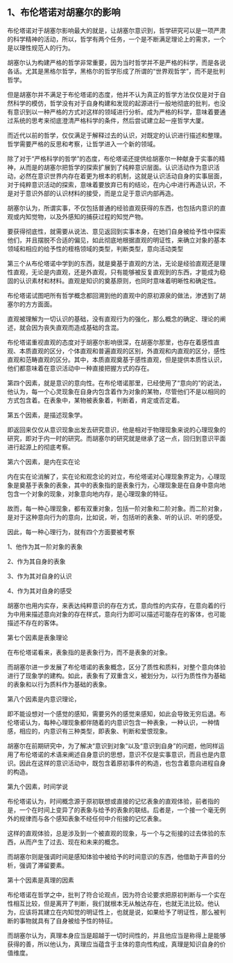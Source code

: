 <h2>1、布伦塔诺对胡塞尔的影响</h2><p data-pid="VtDgelP7">布伦塔诺对于胡塞尔影响最大的就是，让胡塞尔意识到，哲学研究可以是一项严肃的科学精神的活动，所以，哲学有两个任务，一个是不断满足理论上的需求，一个是以理性规范人的行为。</p><p data-pid="TG6aUIfo">胡塞尔认为构建严格的哲学非常重要，因为当时哲学并不是严格的科学，而是各说各话。尤其是黑格尔哲学，黑格尔的哲学形成了所谓的“世界观哲学”，而不是批判哲学。</p><p data-pid="Cb8O61Bj">但是胡塞尔并不满足于布伦塔诺的态度，他并不认为真正的哲学方法仅仅是对于自然科学的模仿，哲学没有对于自身构建和发现的起源进行一般地彻底的批判，也没有意识到以一种严格的方式对这样的领域进行分析。成为严格的科学，意味着要通过系统的思考来彻底澄清严格科学的条件，然后尝试建立起一座哲学大厦。</p><p data-pid="QpAxj1ZR">而近代以前的哲学，仅仅满足于解释过去的认识，对既定的认识进行描述和整理。哲学需要严格的反思和考察，让哲学进入一个新的领域。</p><p data-pid="c86y6bLz">除了对于“严格科学的哲学”的态度，布伦塔诺还提供给胡塞尔一种献身于实事的精神，从而是的胡塞尔把哲学的探索扩展到了纯粹意识层面。认识活动作为意识活动，必然在意识世界内存在着更为根本的机制，这就是认识活动自身的实事层面，对于纯粹意识活动的探索，意味着要放弃已有的结论，在内心中进行再造认识，不是对于意识外部的认识材料的接受，而是立足于意识内部再造。</p><p data-pid="bY6o-oxG">胡塞尔认为，所谓实事，不仅包括普通的经验直观获得的东西，也包括内意识的直观或内知觉物，以及外感知的捕获过程的知觉产物。</p><p data-pid="vTuS8-jA">要获得彻底性，就需要从说法、意见返回到实事本身，在她们自身被给予性中探索他们，并且摆脱不合适的偏见，如此彻底地根据直观的明证性，来确立对象的基本领域和相应的给予性的桎梏领域的类型，判断类型，意向活动类型</p><p data-pid="CDTmh6Th">第三个从布伦塔诺中学到的东西，就是奠基于直观的方法，无论是经验直观还是理性直观，无论是内直观，还是外直观，只有能够被反复直观到的东西，才能成为稳固的认识素材和材料。直观是知识的奠基原则，也同时意味着明晰性和确定性。</p><p data-pid="J_eNeskA">布伦塔诺试图吧所有哲学概念都回溯到他的直观中的原初源泉的做法，渗透到了胡塞尔的方方面面。</p><p data-pid="lcG-8aim">直观被理解为一切认识的基础，没有直观行为的强化，那么概念的确定、理论的阐述，就会因为丧失直观而造成基础的含混。</p><p data-pid="OfAlpZSV">布伦塔诺重视直观的态度对于胡塞尔影响很深，在胡塞尔那里，也存在着感性直观、本质直观的区分，个体直观和普遍直观的区别，外直观和内直观的区分，感性直观和范畴直观的区分。其中，本质直观奠基于感性直观，但是提供本质性认识，他们都意味着在意识活动中一种直接把握方式的存在。</p><p data-pid="vDDmedM7">第四个因素，就是意识的意向性。在布伦塔诺那里，已经使用了“意向的”的说法，他认为，每一个心灵现象在自身内包含着作为对象的某物，尽管他们不是以相同的方式包含着。在表象中，某物被表象着，判断着，肯定或否定着。</p><p data-pid="oo5vXeA2">第五个因素，是描述现象学。</p><p data-pid="4NK_d5Nb">即返回来仅仅从意识现象出发去研究意识，他是相对于物理现象来说的心理现象的研究，即对于内一时的研究。而胡塞尔的研究就是继承了这一点，回归到意识平面进行起源上的彻底考察。</p><p data-pid="ORTjASRr">第六个因素，是内在实在论</p><p data-pid="qM5zc92N">内在实在论消解了，实在论和观念论的对立，布伦塔诺对心理现象界定为，心理现象是奠基于表象的表象，其中的表象指的是表象行为，心理现象是在自身中意向地包含一个对象的现象，对象意向地内存，是心理现象的特征。</p><p data-pid="12xN_U4x">故而，每一种心理现象，都有双重对象，包括一阶对象和二阶对象。而二阶对象，是对于这种意向行为的意向，比如说，听，包括听的表象、听的认识、听的感受。</p><p data-pid="Pcrb-K8z">因此，每一种心理行为，就有四个方面要被考察</p><p data-pid="UWx8waP0">1、他作为其一阶对象的表象</p><p data-pid="ASYrFteJ">2、作为其自身的表象</p><p data-pid="mbjFAH7s">3、作为其对自身的认识</p><p data-pid="WvDr8jIE">4、作为其对自身的感受</p><p data-pid="NAlSBtmJ">胡塞尔也用内实存，来表达纯粹意识的存在方式，意向性的内实存，在意向着的行为中用来描述意向对象的存在样式，意向行为即可以描述可能存在的客体，也可能描述不存在的客体。</p><p data-pid="XbmJkD_B">第七个因素是表象理论</p><p data-pid="FDT42NAm">在布伦塔诺看来，表象指的是表象行为，而不是表象的对象。</p><p data-pid="23I-b-Ro">而胡塞尔进一步发展了布伦塔诺的表象概念，区分了质性和质料，对整个意向体验进行了现象学的建构。如此，表象有了双重含义，被划分为，以行为质性作为基础的表象和以行为质料作为基础的表象。</p><p data-pid="lOtLTy82">第八个因素是内意识理论，</p><p data-pid="7viu9-qv">即不能设想对一个感觉的感知，需要另外的感觉来感知，如此会导致无穷后退。布伦塔诺认为，每种心理现象都伴随着的内意识包含一种表象，一种认识，一种情感，相应的，内意识有三种类型，即表象、判断和爱恨现象。</p><p data-pid="j3Mfouog">胡塞尔在前期研究中，为了解决“意识到对象”以及“意识到自身”的问题，他同样运用了布伦塔诺的术语来阐述自身意识的思想，意识不仅是实事意识，而且也是内意识。因此在这样的意识活动中，既包含着原初事件的构造，也包含着意向进程自身的构造。</p><p data-pid="VYvLf4e4">第九个因素，时间学说</p><p data-pid="GJRzaGMj">布伦塔诺认为，时间概念源于原初联想或直接的记忆表象的直观体验，前者指的是，一个在时间上变异了的表象与给予的表象的联结。后者是，一个接一个毫无例外的规律而与各个感知表象不经任何中介衔接的记忆表象。</p><p data-pid="Y74aLisj">这样的直观体验，总是涉及到一个被直观的现象，与一个与之衔接的过去体验的东西，从而产生了过去、现在和未来的概念。</p><p data-pid="vKmO20G5">而胡塞尔则是强调时间是感知体验中被给予的时间意识的东西，他借助于声音的分析，强调了滞留要素。</p><p data-pid="Hrq3Mfan">第十个因素是真理的因素</p><p data-pid="m1laZQdf">布伦塔诺在哲学之中，批判了符合论观点，因为符合论要求把原初判断与一个实在性相互比较，但是离开了判断，我们就根本无从触达存在，也就无法比较。他认为，应该将其建立在内知觉的明证性上，也就是说，如果给予了明证性，那么被判断的事物就具有了自身被给予性的特征。</p><p data-pid="V92rGGdx">而胡塞尔认为，真理本身应当是超越于一切时间性的，并且他应当是称得上是能够获得的善，所以他认为，真理应当蕴含于主体的意向性构成，真理是知识自身的价值维度。</p><p></p><p></p>